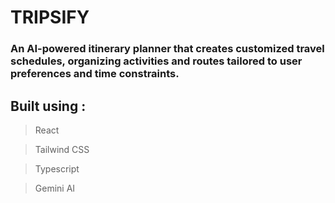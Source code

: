 # TRIPSIFY

### An AI-powered itinerary planner that creates customized travel schedules, organizing activities and routes tailored to user preferences and time constraints.

## Built using :

> React

> Tailwind CSS

> Typescript

> Gemini AI

